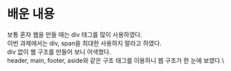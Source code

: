 # 배운 내용 
보통 혼자 웹을 만들 때는 div 태그를 많이 사용하였다.\
이번 과제에서는 div, span을 최대한 사용하지 말라고 하였다.\
div 없이 웹 구조를 만들어 보니 어색했다.\
header, main, footer, aside와 같은 구조 태그를 이용하니 웹 구조가 한 눈에 보였다.\
